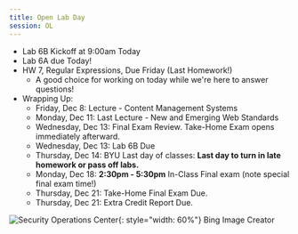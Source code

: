 ```yaml
---
title: Open Lab Day
session: OL
---
```


* Lab 6B Kickoff at 9:00am Today
* Lab 6A due Today!
* HW 7, Regular Expressions, Due Friday (Last Homework!)
    * A good choice for working on today while we're here to answer questions!
* Wrapping Up:
    * Friday, Dec 8: Lecture - Content Management Systems
    * Monday, Dec 11: Last Lecture - New and Emerging Web Standards
    * Wednesday, Dec 13: Final Exam Review. Take-Home Exam opens immediately afterward.
    * Wednesday, Dec 13: Lab 6B Due
    * Thursday, Dec 14: BYU Last day of classes: **Last day to turn in late homework or pass off labs.**
    * Monday, Dec 18: **2:30pm - 5:30pm** In-Class Final exam (note special final exam time!)
    * Thursday, Dec 21: Take-Home Final Exam Due.
    * Thursday, Dec 21: Extra Credit Report Due.

![Security Operations Center](/images/SOC.jpg){: style="width: 60%"}
Bing Image Creator